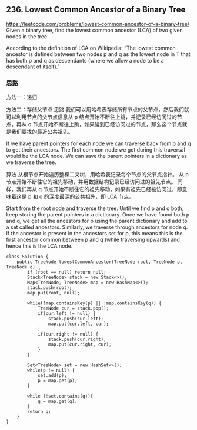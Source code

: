 ## 236. Lowest Common Ancestor of a Binary Tree

https://leetcode.com/problems/lowest-common-ancestor-of-a-binary-tree/
Given a binary tree, find the lowest common ancestor (LCA) of two given nodes in the tree.

According to the definition of LCA on Wikipedia: “The lowest common ancestor is defined between two nodes p and q as the lowest node in T that has both p and q as descendants (where we allow a node to be a descendant of itself).”

### 思路
方法一：递归

方法二：存储父节点
思路
我们可以用哈希表存储所有节点的父节点，然后我们就可以利用节点的父节点信息从 p 结点开始不断往上跳，并记录已经访问过的节点，再从 q 节点开始不断往上跳，如果碰到已经访问过的节点，那么这个节点就是我们要找的最近公共祖先。

If we have parent pointers for each node we can traverse back from p and q to get their ancestors. The first common node we get during this traversal would be the LCA node. We can save the parent pointers in a dictionary as we traverse the tree.

算法
从根节点开始遍历整棵二叉树，用哈希表记录每个节点的父节点指针。
从 p 节点开始不断往它的祖先移动，并用数据结构记录已经访问过的祖先节点。
同样，我们再从 q 节点开始不断往它的祖先移动，如果有祖先已经被访问过，即意味着这是 p 和 q 的深度最深的公共祖先，即 LCA 节点。

Start from the root node and traverse the tree.
Until we find p and q both, keep storing the parent pointers in a dictionary.
Once we have found both p and q, we get all the ancestors for p using the parent dictionary and add to a set called ancestors.
Similarly, we traverse through ancestors for node q. If the ancestor is present in the ancestors set for p, this means this is the first ancestor common between p and q (while traversing upwards) and hence this is the LCA node.

```
class Solution {
    public TreeNode lowestCommonAncestor(TreeNode root, TreeNode p, TreeNode q) {
        if (root == null) return null;
        Stack<TreeNode> stack = new Stack<>();
        Map<TreeNode, TreeNode> map = new HashMap<>();
        stack.push(root);
        map.put(root, null);
  
        while(!map.containsKey(p) || !map.containsKey(q)) {
            TreeNode cur = stack.pop();
            if(cur.left != null) {
                stack.push(cur.left);
                map.put(cur.left, cur);
            }
            if(cur.right != null) {
                stack.push(cur.right);
                map.put(cur.right, cur);
            }
        }
  
        Set<TreeNode> set = new HashSet<>();
        while(p != null) {
            set.add(p);
            p = map.get(p);
        }

        while (!set.contains(q)){
            q = map.get(q);
        }
        return q;      
    }
}
```
